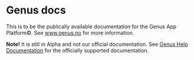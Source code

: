 # Genus docs
This is to be the publically available documentation for the Genus App Platform&copy;. See www.genus.no for more information.

**Note!** It is still in Alpha and not our official documentation. See [Genus Help Documentation](https://www.genus.no/?ArticleKey=IDD865A73036094D53) for the officially supported documentation.